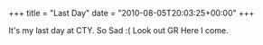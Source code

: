 +++
title = "Last Day"
date = "2010-08-05T20:03:25+00:00"
+++

It's my last day at CTY.  So Sad :(  Look out GR Here I come.
			